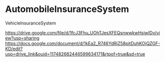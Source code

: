 # AutomobileInsuranceSystem
VehicleInsuranceSystem



https://drive.google.com/file/d/1fcJ3Fhu_UOhTJesXFEQsnwwkwHsiwIDv/view?usp=sharing
https://docs.google.com/document/d/1kEa2_R746YdRjZ58pitDuhKOjQZGF-KD/edit?usp=drive_link&ouid=117482682446599634171&rtpof=true&sd=true
